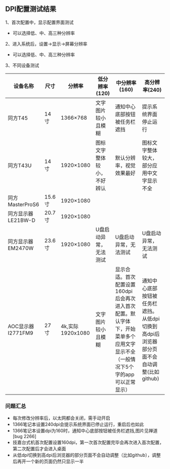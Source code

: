 ## DPI配置测试结果

1、首次配置中，显示配置界面测试

- 可以选择低、中、高三种分辨率

2、进入系统后，设置->显示->屏幕分辨率

- 可以选择低、中、高三种分辨率

3、不同设备测试

设备名称|尺寸|分辨率|低分辨率(120)|中分辨率(160)|高分辨率(240)|
-----|-----|-----|-----|-----|-----|
同方T45|14寸|1366×768|文字图片较小且模糊|通知中心底部按钮被任务栏遮挡|提示系统界面停止运行|
同方T43U|14寸|1920×1080|图标文字整体较小，不好辨认|默认分辨率，视觉效果最好|图标文字整体较大，部分应用中文字显示不全|
同方MasterProS6|15.6寸|1920×1080||||
同方显示器LE21BW-D|20.7寸|1920×1080||||
同方显示器EM2470W|23.6寸|1920×1080|U盘启动异常，无法测试|U盘启动异常，无法测试|U盘启动异常，无法测试|
AOC显示器I2771FM9|27寸|4k,实际1920x1080|文字图片较小且模糊|显示合适。首次配置设置160dpi后会再次进入首次配置。默认字体下，开始菜单多个应用文字显示不全（一般情况下5个字的app可以正常显示）|通知中心底部按钮被任务栏遮挡。从低dpi切换到高dpi后浏览器部分页面不会自动调整(比如github)|

### 问题汇总
- 每次修改分辨率后，以太网都会关闭，需手动开启
- 1366笔记本设置240dpi会提示系统界面已停止运行，重启后也如此
- 1366笔记本设置dpi为160时，通知中心底部按钮被任务栏遮挡,图片见禅道[bug 2266]
- 技嘉台式机首次配置设置160dpi，第一次首次配置完毕会再次进入首次配置，第二次配置后才会进入桌面
- 从低dpi切换到高dpi后浏览器的部分页面不会自动调整（比如github），调整后再开一个新的页面仍然只显示一半
